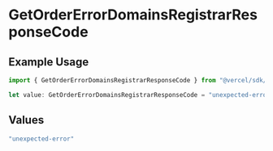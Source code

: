 # GetOrderErrorDomainsRegistrarResponseCode

## Example Usage

```typescript
import { GetOrderErrorDomainsRegistrarResponseCode } from "@vercel/sdk/models/getorderop.js";

let value: GetOrderErrorDomainsRegistrarResponseCode = "unexpected-error";
```

## Values

```typescript
"unexpected-error"
```